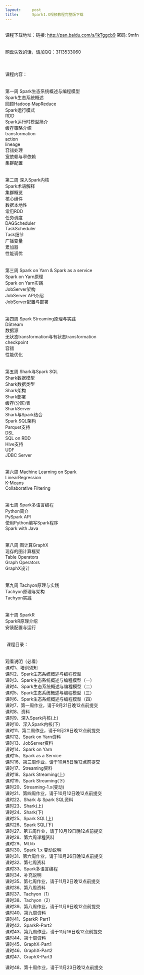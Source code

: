```yaml
---
layout:     post
title:      Spark1.X视频教程完整版下载
---
```

<div id="article_content" class="article_content clearfix csdn-tracking-statistics" data-pid="blog" data-mod="popu_307" data-dsm="post">
								            <link rel="stylesheet" href="https://csdnimg.cn/release/phoenix/template/css/ck_htmledit_views-f76675cdea.css">
						<div class="htmledit_views" id="content_views">
                
<br>
课程下载地址：链接: <a href="http://pan.baidu.com/s/1kTggcb9" rel="nofollow">http://pan.baidu.com/s/1kTggcb9</a> 密码: 9mfn<br><br><br>
网盘失效的话，请加QQ：3113533060<br><br><br><br>
课程内容：<br><br><br>
第一周 Spark生态系统概述与编程模型<br>
Spark生态系统概述<br>
回顾Hadoop MapReduce<br>
Spark运行模式<br>
RDD<br>
Spark运行时模型简介<br>
缓存策略介绍<br>
transformation<br>
action<br>
lineage<br>
容错处理<br>
宽依赖与窄依赖<br>
集群配置<br><br><br>
第二周 深入Spark内核<br>
Spark术语解释<br>
集群概览<br>
核心组件<br>
数据本地性<br>
常用RDD<br>
任务调度<br>
DAGScheduler<br>
TaskScheduler<br>
Task细节<br>
广播变量<br>
累加器<br>
性能调优<br><br><br>
第三周 Spark on Yarn &amp; Spark as a service<br>
Spark on Yarn原理<br>
Spark on Yarn实践<br>
JobServer架构<br>
JobServer API介绍<br>
JobServer配置与部署<br><br><br>
第四周 Spark Streaming原理与实践<br>
DStream<br>
数据源<br>
无状态transformation与有状态transformation<br>
checkpoint<br>
容错<br>
性能优化<br><br><br>
第五周 Shark与Spark SQL<br>
Shark数据模型<br>
Shark数据类型<br>
Shark架构<br>
Shark部署<br>
缓存(分区)表<br>
SharkServer<br>
Shark与Spark结合<br>
Spark SQL架构<br>
Parquet支持<br>
DSL<br>
SQL on RDD<br>
Hive支持<br>
UDF<br>
JDBC Server<br><br><br>
第六周 Machine Learning on Spark<br>
LinearRegression<br>
K-Means<br>
Collaborative Filtering<br><br><br>
第七周 Spark多语言编程<br>
Python简介<br>
PySpark API<br>
使用Python编写Spark程序<br>
Spark with Java<br><br><br>
第八周 图计算GraphX<br>
现存的图计算框架<br>
Table Operators<br>
Graph Operators<br>
GraphX设计<br><br><br>
第九周 Tachyon原理与实践<br>
Tachyon原理与架构<br>
Tachyon实践<br><br><br>
第十周 SparkR<br>
SparkR原理介绍<br>
安装配置与运行<br><br><br>
 课程目录：<br><br><br>
观看说明（必看）<br>
课时1、培训须知<br>
课时2、Spark生态系统概述与编程模型<br>
课时3、Spark生态系统概述与编程模型（一）<br>
课时4、Spark生态系统概述与编程模型（二）<br>
课时5、Spark生态系统概述与编程模型（三）<br>
课时6、Spark生态系统概述与编程模型（四）<br>
课时7、第一周作业，请于9月21日晚12点前提交<br>
课时8、资料<br>
课时9、深入Spark内核(上)<br>
课时10、深入Spark内核(下)<br>
课时11、第二周作业，请于9月28日晚12点前提交<br>
课时12、Spark on Yarn资料<br>
课时13、JobServer资料<br>
课时14、Spark on Yarn<br>
课时15、Spark as a Service<br>
课时16、第三周作业，请于10月5日晚12点前提交<br>
课时17、Streaming资料<br>
课时18、Spark Streaming(上)<br>
课时19、Spark Streaming(下)<br>
课时20、Streaming-1.x(变动)<br>
课时21、第四周作业，请于10月12日晚12点前提交<br>
课时22、Shark 与 Spark SQL资料<br>
课时23、Shark(上)<br>
课时24、Shark(下)<br>
课时25、Spark SQL(上)<br>
课时26、Spark SQL(下)<br>
课时27、第五周作业，请于10月19日晚12点前提交<br>
课时28、第六周课程资料<br>
课时29、MLlib<br>
课时30、Spark 1.x 变动说明<br>
课时31、第六周作业，请于10月26日晚12点前提交<br>
课时32、第七周资料<br>
课时33、Spark多语言编程<br>
课时34、补充说明<br>
课时35、第七周作业，请于11月2日晚12点前提交<br>
课时36、第八周资料<br>
课时37、Tachyon（1）<br>
课时38、Tachyon（2）<br>
课时39、第八周作业，请于11月9日晚12点前提交<br>
课时40、第九周资料<br>
课时41、SparkR-Part1<br>
课时42、SparkR-Part2<br>
课时43、第九周作业，请于11月16日晚12点前提交<br>
课时44、第十周资料<br>
课时45、GraphX-Part1<br>
课时46、GraphX-Part2<br>
课时47、GraphX-Part3<br><p>课时48、第十周作业，请于11月23日晚12点前提交 </p>
<p><br></p>
<p><img src="https://img-blog.csdn.net/20141223104336168?watermark/2/text/aHR0cDovL2Jsb2cuY3Nkbi5uZXQvc3BhcmsxeA==/font/5a6L5L2T/fontsize/400/fill/I0JBQkFCMA==/dissolve/70/gravity/Center" alt=""><br></p>
<p><img src="https://img-blog.csdn.net/20141223104424887?watermark/2/text/aHR0cDovL2Jsb2cuY3Nkbi5uZXQvc3BhcmsxeA==/font/5a6L5L2T/fontsize/400/fill/I0JBQkFCMA==/dissolve/70/gravity/Center" alt=""><br></p>
<p><br></p>
            </div>
                </div>